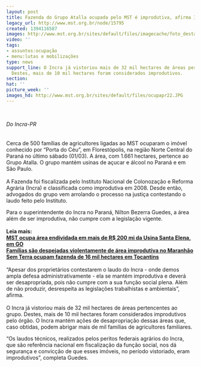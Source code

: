 ```yaml
---
layout: post
title: Fazenda do Grupo Atalla ocupada pelo MST é improdutiva, afirma Incra
legacy_url: http://www.mst.org.br/node/15795
created: 1394116587
images: http://www.mst.org.br/sites/default/files/imagecache/foto_destaque/ocupapr22.JPG
video: ''
tags:
- assuntos:ocupação
- menu:lutas e mobilizações
type: news
support_line: O Incra já vistoriou mais de 32 mil hectares de áreas pertencentes ao  grupo.
  Destes, mais de 10 mil hectares foram considerados improdutivos.
section: 
hat: ''
picture_week: ''
images_hd: http://www.mst.org.br/sites/default/files/ocupapr22.JPG
---
```

<p>&nbsp;</p><p><em>Do Incra-PR</em><br><br><br>Cerca de 500 famílias de agricultores ligadas ao MST ocuparam o imóvel conhecido por “Porta do Céu”, em Florestópolis, na região Norte Central do Paraná no último sábado (01/03). A área, com 1.661 hectares, pertence ao Grupo Atalla. O grupo mantém usinas de açucar e álcool no Paraná e em São Paulo.<br><br>A Fazenda foi fiscalizada pelo Instituto Nacional de Colonozação e Reforma Agrária (Incra) e classificada como improdutiva em 2008. Desde então, advogados do grupo vem arrolando o processo na justiça contestando o laudo feito pelo Instituto.</p><p>Para o superintendente do Incra no Paraná, Nilton Bezerra Guedes, a área além de ser improdutiva, não cumpre com a legislação vigente.<br><br><strong>Leia mais:<br></strong><a href="http://www.mst.org.br/node/15796"><strong>MST ocupa área endividada em mais de R$ 200 mi da Usina Santa Elena, em GO <br></strong></a><a href="http://www.mst.org.br/node/15791"><strong>Famílias são despejadas violentamente de área improdutiva no Maranhão</strong></a><a href="http://www.mst.org.br/node/15791"><strong><br></strong></a><a href="http://www.mst.org.br/node/15790"><strong>Sem Terra ocupam fazenda de 16 mil hectares em Tocantins <br></strong></a><br>“Apesar dos proprietários contestarem o laudo do Incra - onde demos ampla defesa administrativamente - ela se mantém improdutiva e deverá ser desapropriada, pois não cumpre com a sua função social plena. Além de não produzir, desrespeita as legislações trabalhistas e ambientais”, afirma.<br><br>O Incra já vistoriou mais de 32 mil hectares de áreas pertencentes ao grupo. Destes, mais de 10 mil hectares foram considerados improdutivos pelo órgão. O Incra mantém ações de desapropriação dessas áreas que, caso obtidas, podem abrigar mais de mil famílias de agricultores familiares.</p><p>“Os laudos técnicos, realizados pelos peritos federais agrários do Incra, que são referência nacional em fiscalização da função social, nos dá segurança e convicção de que esses imóveis, no período vistoriado, eram improdutivos”, completa Guedes.</p>
